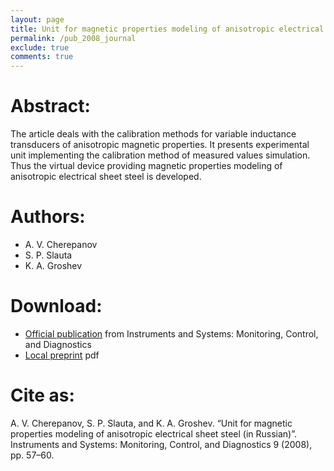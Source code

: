 ```yaml
---
layout: page
title: Unit for magnetic properties modeling of anisotropic electrical sheet steel (in Russian)
permalink: /pub_2008_journal
exclude: true
comments: true
---
```

# Abstract:
The article deals with the calibration methods for variable inductance transducers of anisotropic magnetic properties. It presents experimental unit implementing the calibration method of measured values simulation. Thus the virtual device providing magnetic properties modeling of anisotropic electrical sheet steel is developed.

# Authors:
* A. V. Cherepanov
* S. P. Slauta
* K. A. Groshev

# Download:

* [Official publication](http://pribor.tgizd.ru/ru/arhiv/7309) from Instruments and Systems: Monitoring, Control, and Diagnostics
* [Local preprint](assets/groshev08modeling.pdf) pdf

# Cite as:

A. V. Cherepanov, S. P. Slauta, and K. A. Groshev. “Unit for magnetic properties modeling of anisotropic electrical sheet steel (in Russian)”. Instruments and Systems: Monitoring, Control, and Diagnostics 9 (2008), pp. 57–60.
